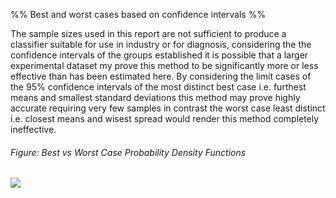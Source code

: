 
%% Best and worst cases based on confidence intervals %%

The sample sizes used in this report are not sufficient to produce a classifier suitable for use in industry or for diagnosis, considering the the confidence intervals of the groups established it is possible that a larger experimental dataset my prove this method to be significantly more or less effective than has been estimated here. By considering the limit cases of the 95% confidence intervals of the most distinct best case i.e. furthest means and smallest standard deviations this method may prove highly accurate requiring very few samples in contrast the worst case least distinct i.e. closest means and wisest spread would render this method completely ineffective.  

###### Figure: Best vs Worst Case Probability Density Functions

![](Group_PDFs_LimCases.svg)
